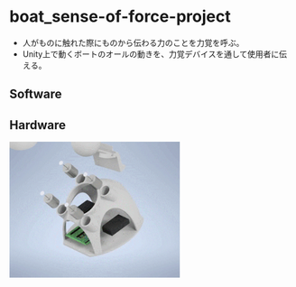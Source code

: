 # boat_sense-of-force-project

- 人がものに触れた際にものから伝わる力のことを力覚を呼ぶ。
- Unity上で動くボートのオールの動きを、力覚デバイスを通して使用者に伝える。


## Software



## Hardware

<img src="hardware.gif" width=60%>


